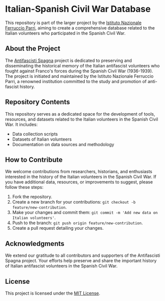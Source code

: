 # Italian-Spanish Civil War Database



This repository is part of the larger project by the [Istituto Nazionale Ferruccio Parri](http://www.antifascistispagna.it), aiming to create a comprehensive database related to the Italian volunteers who participated in the Spanish Civil War.

## About the Project

The [Antifascisti Spagna](http://www.antifascistispagna.it) project is dedicated to preserving and disseminating the historical memory of the Italian antifascist volunteers who fought against Franco's forces during the Spanish Civil War (1936-1939). The project is initiated and maintained by the Istituto Nazionale Ferruccio Parri, a renowned institution committed to the study and promotion of anti-fascist history.

## Repository Contents

This repository serves as a dedicated space for the development of tools, resources, and datasets related to the Italian volunteers in the Spanish Civil War. It includes:

- Data collection scripts
- Datasets of Italian volunteers
- Documentation on data sources and methodology

## How to Contribute

We welcome contributions from researchers, historians, and enthusiasts interested in the history of the Italian volunteers in the Spanish Civil War. If you have additional data, resources, or improvements to suggest, please follow these steps:

1. Fork the repository.
2. Create a new branch for your contributions: `git checkout -b feature/new-contribution`.
3. Make your changes and commit them: `git commit -m 'Add new data on Italian volunteers'`.
4. Push to the branch: `git push origin feature/new-contribution`.
5. Create a pull request detailing your changes.

## Acknowledgments

We extend our gratitude to all contributors and supporters of the Antifascisti Spagna project. Your efforts help preserve and share the important history of Italian antifascist volunteers in the Spanish Civil War.

## License

This project is licensed under the [MIT License](LICENSE).
